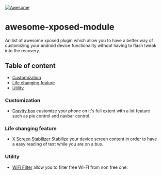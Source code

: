[![Awesome](https://awesome.re/badge.svg)](https://awesome.re)
# awesome-xposed-module
An list of awesome xposed plugin which allow you to have a better way of customizing your android device functionality without having to flash tweak into the recovery.

## Table of content
* [Customization](https://github.com/ViniDalvino/awesome-xposed-module#customization)
* [Life changing feature](https://github.com/ViniDalvino/awesome-xposed-module#life-changing-feature)
* [Utility](https://github.com/ViniDalvino/awesome-xposed-module#life-changing-feature)

### Customization

* [Gravity box](https://forum.xda-developers.com/xposed/modules/app-gravitybox-v9-0-0-beta-1-android-9-t3908768) customize your phone on it's full extent with a lot feature such as pie control and navbar control.

### Life changing feature

* [X Screen Stabilizer](https://repo.xposed.info/module/com.vivek.xscreenstabilizer) Stabilize your device screen content in order to have a easy reading of text while you are on a bus.

### Utility
* [WiFi Filter](https://repo.xposed.info/module/com.datanasov.wififilter) allow you to filter free WI-FI from non free one.
